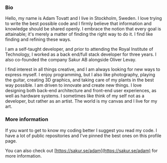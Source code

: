 ### Bio

Hello, my name is Adam Tovatt and I live in Stockholm, Sweden. I love trying to write the best possible code and I firmly believe that information and knowledge should be shared openly. I embrace the notion that every goal is attainable; it's merely a matter of finding the right way to do it. I find like finding and refining these ways.

I am a self-taught developer, and prior to attending the Royal Institute of Technology, I worked as a back end/full stack developer for three years. I also co-founded the company Sakur AB alongside Oliver Levay.

I find interest in all things creative, and I am always looking for new ways to express myself. I enjoy programming, but I also like photography, playing the guitar, creating 3D graphics, and taking care of my plants in the best way possible. I am driven to innovate and create new things. I love designing both back-end architecture and front-end user experiences, as well as hardware systems. I sometimes like think of my self not as a developer, but rather as an artist. The world is my canvas and I live for my art.

### More information

If you want to get to know my coding better I suggest you read my code. I have a lot of public repositories and I've pinned the best ones on this profile page.

You can also check out [https://sakur.se/adam](https://sakur.se/adam) for more information.
